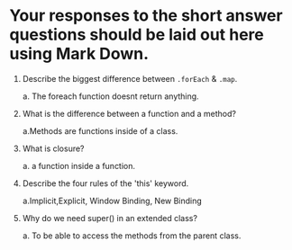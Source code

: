 # Your responses to the short answer questions should be laid out here using Mark Down.

1.  Describe the biggest difference between `.forEach` & `.map`.
    
    a. The foreach function doesnt return anything.

2.  What is the difference between a function and a method?

    a.Methods are functions inside of a class.

3.  What is closure?

    a. a function inside a function.

4.  Describe the four rules of the 'this' keyword.

    a.Implicit,Explicit, Window Binding, New Binding

5.  Why do we need super() in an extended class?

    a. To be able to access the methods from the parent class.
